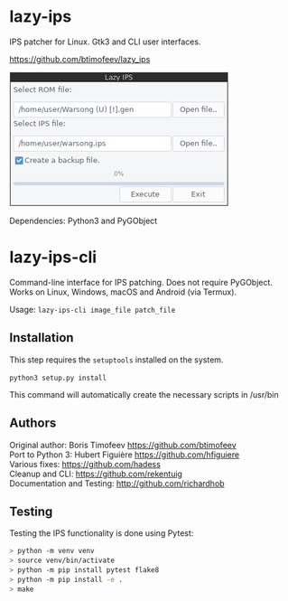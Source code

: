 lazy-ips
========

IPS patcher for Linux. Gtk3 and CLI user interfaces.

https://github.com/btimofeev/lazy_ips

<img src="https://github.com/btimofeev/lazy_ips/raw/master/img/screenshot.png">

Dependencies: Python3 and PyGObject

lazy-ips-cli
============

Command-line interface for IPS patching. Does not require PyGObject. Works on Linux, Windows, macOS and Android (via Termux).

Usage: ```lazy-ips-cli image_file patch_file```

Installation
------------

This step requires the `setuptools` installed on the system.

`python3 setup.py install`

This command will automatically create the necessary scripts in /usr/bin

Authors
-------

Original author: Boris Timofeev https://github.com/btimofeev  
Port to Python 3: Hubert Figuière https://github.com/hfiguiere  
Various fixes: https://github.com/hadess  
Cleanup and CLI: https://github.com/rekentuig  
Documentation and Testing: http://github.com/richardhob

Testing
-------

Testing the IPS functionality is done using Pytest:

``` bash
> python -m venv venv
> source venv/bin/activate
> python -m pip install pytest flake8
> python -m pip install -e .
> make
```
